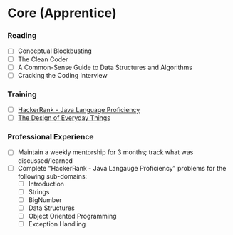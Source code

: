 # Core (Apprentice)

### Reading
- [ ] Conceptual Blockbusting
- [ ] The Clean Coder
- [ ] A Common-Sense Guide to Data Structures and Algorithms
- [ ] Cracking the Coding Interview

### Training
- [ ] [HackerRank - Java Language Proficiency](https://www.hackerrank.com/domains/java)
- [ ] [The Design of Everyday Things](https://www.udacity.com/course/intro-to-the-design-of-everyday-things--design101)

### Professional Experience
- [ ] Maintain a weekly mentorship for 3 months; track what was discussed/learned
- [ ] Complete "HackerRank - Java Langauge Proficiency" problems for the following sub-domains:
  - [ ] Introduction
  - [ ] Strings
  - [ ] BigNumber
  - [ ] Data Structures
  - [ ] Object Oriented Programming
  - [ ] Exception Handling
